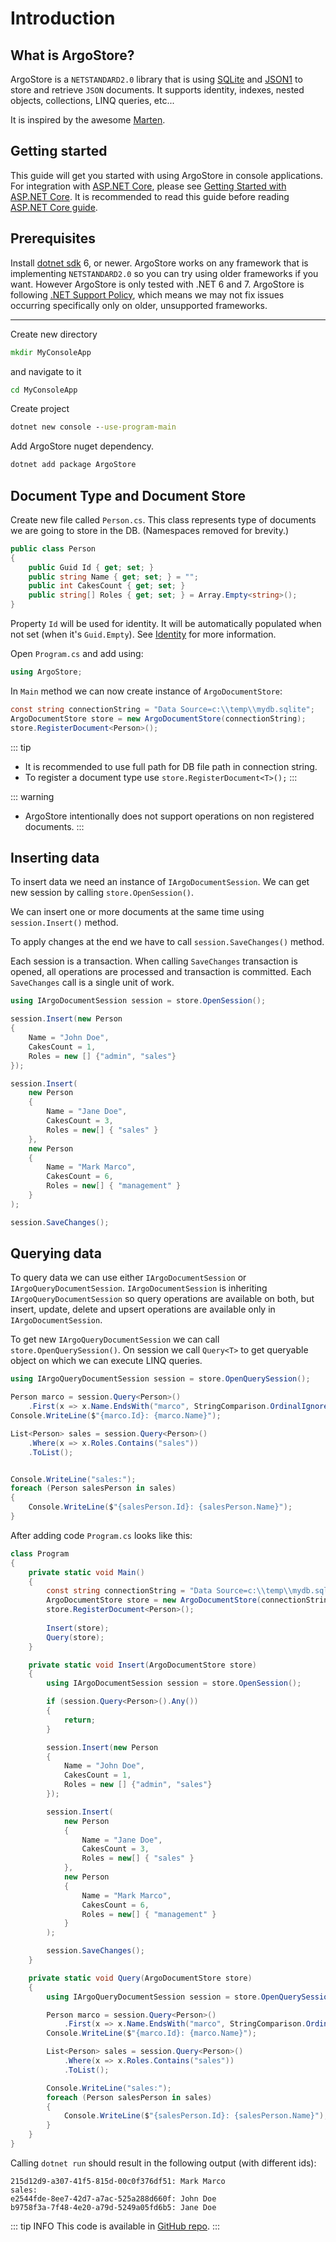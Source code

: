 # Introduction

## What is ArgoStore?

ArgoStore is a `NETSTANDARD2.0` library that is using [SQLite](https://www.sqlite.org)
and [JSON1](https://www.sqlite.org/json1.html) to store and retrieve `JSON` documents.
It supports identity, indexes, nested objects, collections, LINQ queries, etc...

It is inspired by the awesome [Marten](https://martendb.io/).

## Getting started

This guide will get you started with using ArgoStore in console applications.
For integration with [ASP.NET Core](https://learn.microsoft.com/en-us/aspnet/core/introduction-to-aspnet-core?view=aspnetcore-7.0), please see [Getting Started with ASP.NET Core](/docs/getting-started-aspnetcore).
It is recommended to read this guide before reading [ASP.NET Core guide](/docs/introduction/getting-started-aspnetcore).

## Prerequisites

Install [dotnet sdk](https://dot.net) 6, or newer.
ArgoStore works on any framework that is implementing `NETSTANDARD2.0` so you can try using older frameworks if you want. However ArgoStore is only tested with .NET 6 and 7.
ArgoStore is following [.NET Support Policy](https://dotnet.microsoft.com/en-us/platform/support/policy/dotnet-core), which means we may not fix issues occurring specifically only on older, unsupported frameworks.

---

Create new directory

```cmd
mkdir MyConsoleApp
```

and navigate to it

```cmd
cd MyConsoleApp
```

Create project

```cmd
dotnet new console --use-program-main
```

Add ArgoStore nuget dependency.

```cmd
dotnet add package ArgoStore
```

## Document Type and Document Store

Create new file called `Person.cs`.
This class represents type of documents we are going to store in the DB.
(Namespaces removed for brevity.)

```csharp
public class Person
{
    public Guid Id { get; set; }
    public string Name { get; set; } = "";
    public int CakesCount { get; set; }
    public string[] Roles { get; set; } = Array.Empty<string>();
}
```

Property `Id` will be used for identity.
It will be automatically populated when not set (when it's `Guid.Empty`).
See [Identity]() for more information.

Open `Program.cs` and add using:

```csharp
using ArgoStore;
```

In `Main` method we can now create instance of `ArgoDocumentStore`:

```csharp
const string connectionString = "Data Source=c:\\temp\\mydb.sqlite";
ArgoDocumentStore store = new ArgoDocumentStore(connectionString);
store.RegisterDocument<Person>();
```

::: tip
- It is recommended to use full path for DB file path in connection string.
- To register a document type use `store.RegisterDocument<T>();`
:::

::: warning
- ArgoStore intentionally does not support operations on non registered documents.
:::

## Inserting data

To insert data we need an instance of `IArgoDocumentSession`.
We can get new session by calling `store.OpenSession()`.

We can insert one or more documents at the same time using `session.Insert()` method.

To apply changes at the end we have to call `session.SaveChanges()` method.

Each session is a transaction. When calling `SaveChanges` transaction
is opened, all operations are processed and transaction is committed.
Each `SaveChanges` call is a single unit of work.

```csharp
using IArgoDocumentSession session = store.OpenSession();

session.Insert(new Person
{
    Name = "John Doe",
    CakesCount = 1,
    Roles = new [] {"admin", "sales"}
});

session.Insert(
    new Person
    {
        Name = "Jane Doe",
        CakesCount = 3,
        Roles = new[] { "sales" }
    },
    new Person
    {
        Name = "Mark Marco",
        CakesCount = 6,
        Roles = new[] { "management" }
    }
);

session.SaveChanges();
```

## Querying data

To query data we can use either `IArgoDocumentSession` or `IArgoQueryDocumentSession`.
`IArgoDocumentSession` is inheriting `IArgoQueryDocumentSession` so query operations 
are available on both, but insert, update, delete and upsert operations are available
only in `IArgoDocumentSession`.

To get new `IArgoQueryDocumentSession` we can call `store.OpenQuerySession()`.
On session we call `Query<T>` to get queryable object on which we can execute
LINQ queries.

```csharp
using IArgoQueryDocumentSession session = store.OpenQuerySession();

Person marco = session.Query<Person>()
    .First(x => x.Name.EndsWith("marco", StringComparison.OrdinalIgnoreCase));
Console.WriteLine($"{marco.Id}: {marco.Name}");

List<Person> sales = session.Query<Person>()
    .Where(x => x.Roles.Contains("sales"))
    .ToList();


Console.WriteLine("sales:");
foreach (Person salesPerson in sales)
{
    Console.WriteLine($"{salesPerson.Id}: {salesPerson.Name}");
}
```

After adding code `Program.cs` looks like this:

```csharp
class Program
{
    private static void Main()
    {
        const string connectionString = "Data Source=c:\\temp\\mydb.sqlite";
        ArgoDocumentStore store = new ArgoDocumentStore(connectionString);
        store.RegisterDocument<Person>();
        
        Insert(store);
        Query(store);
    }

    private static void Insert(ArgoDocumentStore store)
    {
        using IArgoDocumentSession session = store.OpenSession();

        if (session.Query<Person>().Any())
        {
            return;
        }

        session.Insert(new Person
        {
            Name = "John Doe",
            CakesCount = 1,
            Roles = new [] {"admin", "sales"}
        });

        session.Insert(
            new Person
            {
                Name = "Jane Doe",
                CakesCount = 3,
                Roles = new[] { "sales" }
            },
            new Person
            {
                Name = "Mark Marco",
                CakesCount = 6,
                Roles = new[] { "management" }
            }
        );

        session.SaveChanges();
    }

    private static void Query(ArgoDocumentStore store)
    {
        using IArgoQueryDocumentSession session = store.OpenQuerySession();

        Person marco = session.Query<Person>()
            .First(x => x.Name.EndsWith("marco", StringComparison.OrdinalIgnoreCase));
        Console.WriteLine($"{marco.Id}: {marco.Name}");

        List<Person> sales = session.Query<Person>()
            .Where(x => x.Roles.Contains("sales"))
            .ToList();

        Console.WriteLine("sales:");
        foreach (Person salesPerson in sales)
        {
            Console.WriteLine($"{salesPerson.Id}: {salesPerson.Name}");
        }
    }
}
```

Calling `dotnet run` should result in the following output (with different ids):

```
215d12d9-a307-41f5-815d-00c0f376df51: Mark Marco
sales:
e2544fde-8ee7-42d7-a7ac-525a288d660f: John Doe
b9758f3a-7f48-4e20-a79d-5249a05fd6b5: Jane Doe
```

::: tip INFO
This code is available in [GitHub repo](https://github.com/stanac/ArgoStore/tree/master/examples).
:::